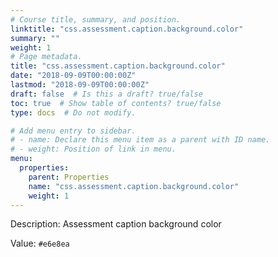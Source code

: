 ```yaml
---
# Course title, summary, and position.
linktitle: "css.assessment.caption.background.color"
summary: ""
weight: 1
# Page metadata.
title: "css.assessment.caption.background.color"
date: "2018-09-09T00:00:00Z"
lastmod: "2018-09-09T00:00:00Z"
draft: false  # Is this a draft? true/false
toc: true  # Show table of contents? true/false
type: docs  # Do not modify.

# Add menu entry to sidebar.
# - name: Declare this menu item as a parent with ID name.
# - weight: Position of link in menu.
menu:
  properties:
    parent: Properties
    name: "css.assessment.caption.background.color"
    weight: 1
---
```


Description: Assessment caption background color


Value: `#e6e8ea`